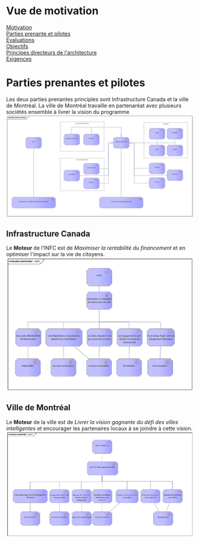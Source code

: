 # Vue de motivation
[Motivation](Readme.md)  
[Parties prenante et pilotes](Stakeholders.md)  
[Évaluations](Assessments.md)  
[Objectifs](Goals.md)  
[Principes directeurs de l'architecture](Principes.md)  
[Exigences](Requirements.md)    

# Parties prenantes et pilotes

Les deux parties prenantes principles sont Infrastructure Canada et la ville de Montréal. La ville de Montréal travaille en partenaréat avec plusieurs sociétés ensemble à livrer la vision du programme  
![Parties prenantes et pilotes](Images/Stakeholders.png)

## Infrastructure Canada
Le **Moteur** de l'INFC est de *Maximiser la rentabilité du financement* et en optimiser l'impact sur la vie de citoyens.  
![Évaluation](Images/Stakeholder%20-%20INFC.png)  
## Ville de Montréal
Le **Moteur** de la ville est de *Livrer la vision gagnante du défi des villes intelligentes* et encourager les partenaires locaux à se joindre à cette vision.  
![Évaluation](Images/Stakeholder%20-%20VMTL.png)



